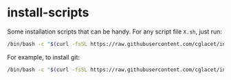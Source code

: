 # install-scripts

Some installation scripts that can be handy. For any script file `X.sh`, just run:

```bash
/bin/bash -c "$(curl -fsSL https://raw.githubusercontent.com/cglacet/install-scripts/master/X.sh)"
```

For example, to install git:

```bash
/bin/bash -c "$(curl -fsSL https://raw.githubusercontent.com/cglacet/install-scripts/master/osx/install-git.sh)"
```
